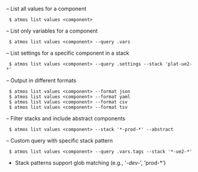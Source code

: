 – List all values for a component
```
 $ atmos list values <component>
```

– List only variables for a component
```
 $ atmos list values <component> --query .vars
```

– List settings for a specific component in a stack
```
 $ atmos list values <component> --query .settings --stack 'plat-ue2-*'
```

– Output in different formats
```
 $ atmos list values <component> --format json
 $ atmos list values <component> --format yaml
 $ atmos list values <component> --format csv
 $ atmos list values <component> --format tsv
```

– Filter stacks and include abstract components
```
 $ atmos list values <component> --stack '*-prod-*' --abstract
```

– Custom query with specific stack pattern
```
 $ atmos list values <component> --query .vars.tags --stack '*-ue2-*'
```
- Stack patterns support glob matching (e.g., '*-dev-*', 'prod-*')

